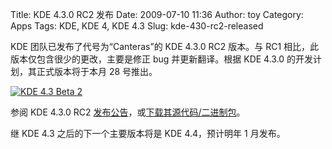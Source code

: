 Title: KDE 4.3.0 RC2 发布
Date: 2009-07-10 11:36
Author: toy
Category: Apps
Tags: KDE, KDE 4, KDE 4.3
Slug: kde-430-rc2-released

KDE 团队已发布了代号为“Canteras”的 KDE 4.3.0 RC2 版本。与 RC1
相比，此版本仅包含很少的更改，主要是修正 bug 并更新翻译。根据 KDE 4.3.0
的开发计划，其正式版本将于本月 28 号推出。

[![KDE 4.3 Beta
2](http://i.linuxtoy.org/images/2009/06/kde43b2-thumb.png)](http://i.linuxtoy.org/images/2009/06/kde43b2.png)

参阅 KDE 4.3.0 RC2
[发布公告](http://kde.org/announcements/announce-4.3-rc2.php)，或[下载其源代码/二进制包](http://kde.org/info/4.2.96.php)。

继 KDE 4.3 之后的下一个主要版本将是 KDE 4.4，预计明年 1 月发布。
